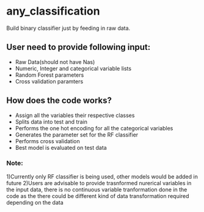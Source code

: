 # any_classification
Build binary classifier just by feeding in raw data.

## User need to provide following input:
- Raw Data(should not have Nas)
- Numeric, Integer and categorical variable lists
- Random Forest parameters 
- Cross validation paramters

## How does the code works?
- Assign all the variables their respective classes 
- Splits data into test and train 
- Performs the one hot encoding for all the categorical variables 
- Generates the parameter set for the RF classifier 
- Performs cross validation
- Best model is evaluated on test data

### Note: 
1)Currently only RF classifier is being used, other models would be added in future 
2)Users are advisable to provide trasnformed nurerical variables in the input data, there is no continuous variable tranformation done in the code as the there could be different kind of data transformation required depending on the data
